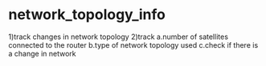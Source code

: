 # network_topology_info

1)track changes in network topology
2)track  a.number of satellites connected to the router    b.type of network topology used   c.check if there is a change in network
